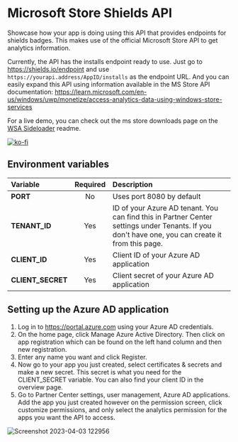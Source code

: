 # Microsoft Store Shields API
Showcase how your app is doing using this API that provides endpoints for shields badges. This makes use of the official Microsoft Store API to get analytics information.

Currently, the API has the installs endpoint ready to use. Just go to https://shields.io/endpoint and use `https://yourapi.address/AppID/installs` as the endpoint URL. And you can easily expand this API using information available in the MS Store API documentation: https://learn.microsoft.com/en-us/windows/uwp/monetize/access-analytics-data-using-windows-store-services

For a live demo, you can check out the ms store downloads page on the [WSA Sideloader](https://github.com/infinitepower18/WSA-Sideloader) readme.

[![ko-fi](https://ko-fi.com/img/githubbutton_sm.svg)](https://ko-fi.com/F1F1K06VY)

## Environment variables
| Variable | Required | Description |
| :---         |     :---:      | :---          |
| **PORT**   | No     | Uses port 8080 by default    |
| **TENANT_ID**     | Yes      | ID of your Azure AD tenant. You can find this in Partner Center settings under Tenants. If you don't have one, you can create it from this page.      |
| **CLIENT_ID**     | Yes       | Client ID of your Azure AD application   |
| **CLIENT_SECRET**     | Yes      | Client secret of your Azure AD application      |

## Setting up the Azure AD application
1. Log in to https://portal.azure.com using your Azure AD credentials.
2. On the home page, click Manage Azure Active Directory. Then click on app registration which can be found on the left hand column and then new registration.
3. Enter any name you want and click Register.
4. Now go to your app you just created, select certificates & secrets and make a new secret. This secret is what you need for the CLIENT_SECRET variable. You can also find your client ID in the overview page.
5. Go to Partner Center settings, user management, Azure AD applications. Add the app you just created however on the permission screen, click customize permissions, and only select the analytics permission for the apps you want the API to access.

![Screenshot 2023-04-03 122956](https://user-images.githubusercontent.com/44692189/229497307-1c154197-02c3-437b-a0d7-8be314fe7a3c.jpg)
